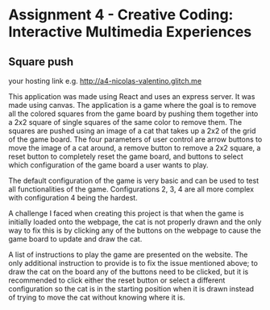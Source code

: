 Assignment 4 - Creative Coding: Interactive Multimedia Experiences
===
## Square push

your hosting link e.g. http://a4-nicolas-valentino.glitch.me

This application was made using React and uses an express server. It was made using canvas. The application is a game where the goal is to remove all the colored squares from the game board by pushing them together into a 2x2 square of single squares of the same color to remove them. The squares are pushed using an image of a cat that takes up a 2x2 of the grid of the game board. The four parameters of user control are arrow buttons to move the image of a cat around, a remove button to remove a 2x2 square, a reset button to completely reset the game board, and buttons to select which configuration of the game board a user wants to play.

The default configuration of the game is very basic and can be used to test all functionalities of the game. Configurations 2, 3, 4 are all more complex with configuration 4 being the hardest.

A challenge I faced when creating this project is that when the game is initially loaded onto the webpage, the cat is not properly drawn and the only way to fix this is by clicking any of the buttons on the webpage to cause the game board to update and draw the cat.

A list of instructions to play the game are presented on the website. The only additional instruction to provide is to fix the issue mentioned above; to draw the cat on the board any of the buttons need to be clicked, but it is recommended to click either the reset button or select a different configuration so the cat is in the starting position when it is drawn instead of trying to move the cat without knowing where it is.